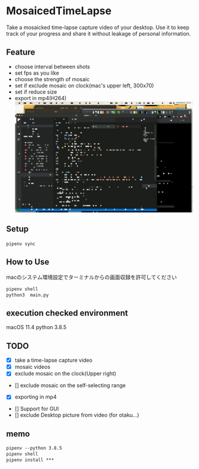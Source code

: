 # MosaicedTimeLapse
Take a mosaicked time-lapse capture video of your desktop.
Use it to keep track of your progress and share it without leakage of personal information.
## Feature
- choose interval between shots
- set fps as you like
- choose the strength of mosaic
- set if exclude mosaic on clock(mac's upper left, 300x70)
- set if reduce size
- export in mp4(H264)
![](example.jpg)
## Setup
`pipenv sync`
## How to Use
macのシステム環境設定でターミナルからの画面収録を許可してください
```
pipenv shell
python3  main.py
```
## execution checked environment
macOS 11.4
python 3.8.5

## TODO
- [x] take a time-lapse capture video
- [x] mosaic videos
- [x] exclude mosaic on the clock(Upper right)
- [] exclude mosaic on the self-selecting range
- [x] exporting in mp4
- [] Support for GUI
- [] exclude Desktop picture from video (for otaku...)

## memo
```
pipenv --python 3.8.5
pipenv shell
pipenv install ***
```
